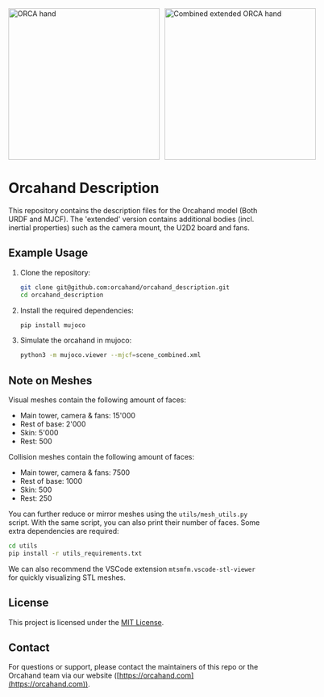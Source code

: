<div style="display: flex; gap: 10px;">
  <img src=".docs/orcahand.png" alt="ORCA hand" height="300">
  <img src=".docs/orcahand_combined_extended.png" alt="Combined extended ORCA hand" height="300">
</div>

# Orcahand Description

This repository contains the description files for the Orcahand model (Both URDF and MJCF). The 'extended' version contains additional bodies (incl. inertial properties) such as the camera mount, the U2D2 board and fans.

## Example Usage
1. Clone the repository:
   ```bash
   git clone git@github.com:orcahand/orcahand_description.git
   cd orcahand_description
   ```
2. Install the required dependencies:
   ```bash
   pip install mujoco
   ```
3. Simulate the orcahand in mujoco:
   ```bash
   python3 -m mujoco.viewer --mjcf=scene_combined.xml
   ```

## Note on Meshes
Visual meshes contain the following amount of faces:
- Main tower, camera & fans: 15'000
- Rest of base: 2'000
- Skin: 5'000
- Rest: 500

Collision meshes contain the following amount of faces:
- Main tower, camera & fans: 7500
- Rest of base: 1000
- Skin: 500
- Rest: 250

You can further reduce or mirror meshes using the `utils/mesh_utils.py` script. With the same script, you can also print their number of faces. Some extra dependencies are required:
```bash
cd utils
pip install -r utils_requirements.txt
```

We can also recommend the VSCode extension `mtsmfm.vscode-stl-viewer` for quickly visualizing STL meshes.

## License

This project is licensed under the [MIT License](LICENSE).

## Contact

For questions or support, please contact the maintainers of this repo or the Orcahand team via our website ([https://orcahand.com](https://orcahand.com)).
